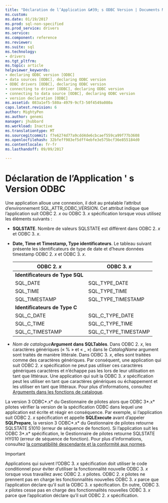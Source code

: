 ```yaml
---
title: "Déclaration de l’Application &#39; s ODBC Version | Documents Microsoft"
ms.custom: 
ms.date: 01/19/2017
ms.prod: sql-non-specified
ms.prod_service: drivers
ms.service: 
ms.component: reference
ms.reviewer: 
ms.suite: sql
ms.technology:
- drivers
ms.tgt_pltfrm: 
ms.topic: article
helpviewer_keywords:
- declaring ODBC version [ODBC]
- data sources [ODBC], declaring ODBC version
- ODBC drivers [ODBC], declaring ODBC version
- connecting to driver [ODBC], declaring ODBC version
- connecting to data source [ODBC], declaring ODBC version
- version declaration [ODBC]
ms.assetid: 083a1ef5-580a-4979-9cf3-50f4549a080a
caps.latest.revision: 6
author: MightyPen
ms.author: genemi
manager: jhubbard
ms.workload: Inactive
ms.translationtype: MT
ms.sourcegitcommit: f7e6274d77a9cdd4de6cbcaef559ca99f77b3608
ms.openlocfilehash: 32bfeff983ef5dff4ebfe3e575bcf36e855184d0
ms.contentlocale: fr-fr
ms.lasthandoff: 09/09/2017

---
```

# <a name="declaring-the-application39s-odbc-version"></a>Déclaration de l’Application &#39; s Version ODBC
Une application alloue une connexion, il doit au préalable l’attribut d’environnement SQL_ATTR_ODBC_VERSION. Cet attribut indique que l’application suit ODBC 2. *x* ou ODBC 3. *x* spécification lorsque vous utilisez les éléments suivants :  
  
-   **SQLSTATE**. Nombre de valeurs SQLSTATE est différent dans ODBC 2. *x* et ODBC 3. *x*.  
  
-   **Date, Time et Timestamp, Type identificateurs**. Le tableau suivant présente les identificateurs de type de date et d’heure données timestamp ODBC 2. *x* et ODBC 3. *x*.  
  
    |ODBC 2. *x*|ODBC 3. *x*|  
    |----------------|----------------|  
    |**Identificateurs de Type SQL**||  
    |SQL_DATE|SQL_TYPE_DATE|  
    |SQL_TIME|SQL_TYPE_TIME|  
    |SQL_TIMESTAMP|SQL_TYPE_TIMESTAMP|  
    |**Identificateurs de Type C**||  
    |SQL_C_DATE|SQL_C_TYPE_DATE|  
    |SQL_C_TIME|SQL_C_TYPE_TIME|  
    |SQL_C_TIMESTAMP|SQL_C_TYPE_TIMESTAMP|  
  
-   *Nom de catalogue***Argument dans SQLTables**. Dans ODBC 2. *x*, les caractères génériques (« % » et « _ ») dans le *CatalogName* argument sont traités de manière littérale. Dans ODBC 3. *x*, elles sont traitées comme des caractères génériques. Par conséquent, une application qui suit ODBC 2. *x* spécification ne peut pas utiliser ces caractères génériques caractères et n’échappe pas les lors de leur utilisation en tant que littéraux. Une application qui suit la ODBC 3. *x* spécification peut les utiliser en tant que caractères génériques ou échappement et les utiliser en tant que littéraux. Pour plus d’informations, consultez [Arguments dans les fonctions de catalogue](../../../odbc/reference/develop-app/arguments-in-catalog-functions.md).  
  
 La version 3 ODBC*.x* du Gestionnaire de pilotes alors que ODBC 3*.x* pilotes vérifier la version de la spécification ODBC dans lequel une application est écrite et réagir en conséquence. Par exemple, si l’application suit ODBC 2. *x* spécification et appelle **SQLExecute** avant d’appeler **SQLPrepare**, la version 3 ODBC*.x* du Gestionnaire de pilotes retourne SQLSTATE S1010 (erreur de séquence de fonction). Si l’application suit les ODBC 3*.x* spécification, le Gestionnaire de pilotes retourne SQLSTATE HY010 (erreur de séquence de fonction). Pour plus d’informations, consultez [la compatibilité descendante et la conformité aux normes](../../../odbc/reference/develop-app/backward-compatibility-and-standards-compliance.md).  
  
> [!IMPORTANT]  
>  Applications qui suivent l’ODBC 3. *x* spécification doit utiliser le code conditionnel pour éviter d’utiliser la fonctionnalité nouvelle ODBC 3. *x* lorsque vous travaillez avec ODBC 2. *x* pilotes. ODBC 2. *x* pilotes ne prennent pas en charge les fonctionnalités nouvelles ODBC 3. *x* parce que l’application déclare qu’il suit la ODBC 3. *x* spécification. En outre, ODBC 3. *x* pilotes cesse pas en charge des fonctionnalités nouvelles ODBC 3. *x* parce que l’application déclare qu’il suit ODBC 2. *x* spécification.

